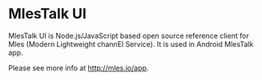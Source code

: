 # MlesTalk UI

MlesTalk UI is Node.js/JavaScript based open source reference client for Mles (Modern Lightweight channEl Service). It is used in Android MlesTalk app.

Please see more info at http://mles.io/app.
